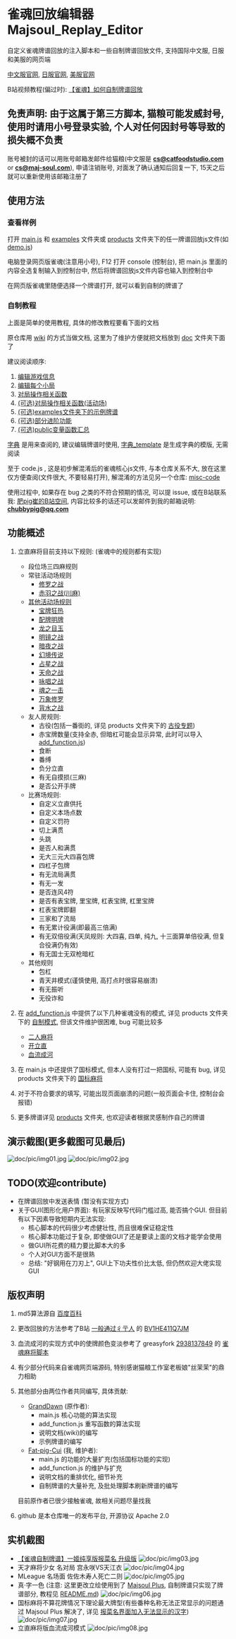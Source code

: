 # 雀魂回放编辑器Majsoul_Replay_Editor

自定义雀魂牌谱回放的注入脚本和一些自制牌谱回放文件, 支持国际中文服, 日服和美服的网页端

[中文服官网](https://www.maj-soul.com), [日服官网](https://mahjongsoul.com), [美服官网](https://mahjongsoul.yo-star.com)

B站视频教程(偏过时): [【雀魂】如何自制牌谱回放](https://www.bilibili.com/video/BV1tJ6xY4E16)

## 免责声明: 由于这属于第三方脚本, 猫粮可能发威封号, 使用时请用小号登录实验, 个人对任何因封号等导致的损失概不负责

账号被封的话可以用账号邮箱发邮件给猫粮(中文服是 **cs@catfoodstudio.com** or **cs@maj-soul.com**), 申请注销账号,
对面发了确认通知后回复一下, 15天之后就可以重新使用该邮箱注册了

## 使用方法

### 查看样例

打开 [main.js](main.js) 和 [examples](examples) 文件夹或 [products](products)
文件夹下的任一牌谱回放js文件(如 [demo.js](examples/demo.js))

电脑登录网页版雀魂(注意用小号), F12 打开 console (控制台), 把 main.js 里面的内容全选复制输入到控制台中,
然后将牌谱回放js文件内容也输入到控制台中

在网页版雀魂里随便选择一个牌谱打开, 就可以看到自制的牌谱了

### 自制教程

上面是简单的使用教程, 具体的修改教程要看下面的文档

原仓库用 [wiki](https://github.com/GrandDawn/majsoul-replay-editor/wiki) 的方式当做文档,
这里为了维护方便就把文档放到 [doc](doc) 文件夹下面了

建议阅读顺序:

1. [编辑游戏信息](doc/1_编辑游戏信息.md)
2. [编辑每个小局](doc/2_编辑每个小局.md)
3. [对局操作相关函数](doc/3_对局操作相关函数.md)
4. [(可选)对局操作相关函数(活动场)](doc/4_对局操作相关函数（活动场）.md)
5. [(可选)examples文件夹下的示例牌谱](doc/5_examples文件夹下的示例牌谱.md)
6. [(可选)部分进阶功能](doc/6_部分进阶功能.md)
7. [(可选)public变量函数汇总](doc/7_public变量函数汇总.md)

[字典](doc/0_字典.md) 是用来查阅的, 建议编辑牌谱时使用, [字典_template](doc/字典_template.md) 是生成字典的模版, 无需阅读

至于 code.js , 这是初步解混淆后的雀魂核心js文件, 与本仓库关系不大, 放在这里仅方便查阅(文件很大, 不要轻易打开),
解混淆的方法见另一个仓库: [misc-code](https://github.com/Fat-pig-Cui/misc-code)

使用过程中, 如果存在 bug 之类的不符合预期的情况, 可以提 issue,
或在B站联系我: [肥pig崔的B站空间](https://space.bilibili.com/372365985),
内容比较多的话还可以发邮件到我的邮箱说明: **chubbypig@qq.com**

## 功能概述

1. 立直麻将目前支持以下规则: (雀魂中的规则都有实现)
    - 段位场三四麻规则
    - 常驻活动场规则
        - [修罗之战](products/4P/修罗之战相关)
        - [赤羽之战(川麻)](products/4P/赤羽之战相关)
    - [其他活动场规则](products/其他活动场特殊规则)
        - [宝牌狂热](products/其他活动场特殊规则/宝牌狂热)
        - [配牌明牌](products/其他活动场特殊规则/配牌明牌)
        - [龙之目玉](products/其他活动场特殊规则/龙之目玉)
        - [明镜之战](products/其他活动场特殊规则/明镜之战)
        - [暗夜之战](products/其他活动场特殊规则/暗夜之战)
        - [幻境传说](products/其他活动场特殊规则/幻境传说)
        - [占星之战](products/其他活动场特殊规则/占星之战)
        - [天命之战](products/其他活动场特殊规则/天命之战)
        - [咏唱之战](products/其他活动场特殊规则/咏唱之战)
        - [魂之一击](products/其他活动场特殊规则/魂之一击)
        - [万象修罗](products/其他活动场特殊规则/万象修罗)
        - [背水之战](products/其他活动场特殊规则/背水之战)
    - 友人房规则:
        - 古役(包括一番街的, 详见 products 文件夹下的 [古役专题](products/古役专题))
        - 赤宝牌数量(支持全赤, 但暗杠可能会显示异常, 此时可以导入 [add_function.js](add_function.js))
        - 食断
        - 番缚
        - 负分立直
        - 有无自摸损(三麻)
        - 是否公开手牌
    - 比赛场规则:
        - 自定义立直供托
        - 自定义本场点数
        - 自定义罚符
        - 切上满贯
        - 头跳
        - 是否人和满贯
        - 无大三元大四喜包牌
        - 四杠子包牌
        - 有无流局满贯
        - 有无一发
        - 是否连风4符
        - 是否有表宝牌, 里宝牌, 杠表宝牌, 杠里宝牌
        - 杠表宝牌即翻
        - 三家和了流局
        - 有无累计役满(即最高三倍满)
        - 有无双倍役满(天凤规则: 大四喜, 四单, 纯九, 十三面算单倍役满, 但复合役满仍有效)
        - 有无国士无双枪暗杠
    - 其他规则
        - 包杠
        - 青天井模式(谨慎使用, 高打点时很容易崩溃)
        - 有无振听
        - 无役诈和

2. 在 [add_function.js](add_function.js) 中提供了以下几种雀魂没有的模式, 详见 products
   文件夹下的 [自制模式](products/自制模式), 但该文件维护很困难, bug 可能比较多
    - [二人麻将](products/自制模式/二人麻将)
    - [开立直](products/自制模式/开立直)
    - [血流成河](products/自制模式/血流成河)

3. 在 main.js 中还提供了国标模式, 但本人没有打过一把国标, 可能有 bug, 详见 products
   文件夹下的 [国标麻将](products/国标麻将)

4. 对于不符合要求的填写, 可能出现页面崩溃的问题(一般页面会卡住, 控制台会报错)

5. 更多牌谱详见 [products](products) 文件夹, 也欢迎读者根据灵感制作自己的牌谱

## 演示截图(更多截图可见最后)

![doc/pic/img01.jpg](doc/pic/img01.jpg)
![doc/pic/img02.jpg](doc/pic/img02.jpg)

## TODO(欢迎contribute)

- 在牌谱回放中发送表情 (暂没有实现方式)
- 关于GUI(图形化用户界面): 有玩家反映写代码门槛过高, 能否搞个GUI. 但目前有以下因素导致短期内无法实现:
    - 核心脚本的代码很少考虑健壮性, 而且很难保证稳定性
    - 核心脚本功能过于复杂, 即使做GUI了还是要读上面的文档才能学会使用
    - 做GUI所花费的精力要比脚本大的多
    - 个人对GUI方面不是很熟
    - 总结: "好钢用在刀刃上", GUI上下功夫性价比太低, 但仍然欢迎大佬实现GUI

## 版权声明

1. md5算法源自 [百度百科](https://baike.baidu.com/item/MD5)

2. 更改回放的方法参考了B站 [一般通过彳亍人](https://space.bilibili.com/23019265)
   的 [BV1HE411Q7JM](https://www.bilibili.com/video/BV1HE411Q7JM)

3. 血流成河的实现方式中的使牌颜色变淡参考了
   greasyfork [2938137849](https://greasyfork.org/zh-CN/users/749724-2938137849)
   的 [雀魂麻将脚本](https://greasyfork.org/zh-CN/scripts/423689-%E9%9B%80%E9%AD%82%E9%BA%BB%E5%B0%86%E8%84%9A%E6%9C%AC)

4. 有少部分代码来自雀魂网页端源码, 特别感谢猫粮工作室老板娘"丝茉茉"的鼎力相助

5. 其他部分由两位作者共同编写, 具体贡献:
    - [GrandDawn](https://github.com/GrandDawn) (原作者):
        - main.js 核心功能的算法实现
        - add_function.js 重写函数的算法实现
        - 说明文档(wiki)的编写
        - 示例牌谱的编写
    - [Fat-pig-Cui](https://github.com/Fat-pig-Cui) (我, 维护者):
        - main.js 的功能的大量扩充(包括国标功能的实现)
        - add_function.js 的维护与扩充
        - 说明文档的重排优化, 细节补充
        - 自制牌谱的大量补充, 及批处理脚本刷新牌谱的编写

   目前原作者已很少接触雀魂, 故相关问题尽量找我

6. github 是本仓库唯一的发布平台, 开源协议 Apache 2.0

## 实机截图

- [【雀魂自制牌谱】一姬纯享版报菜名 升级版](https://www.bilibili.com/video/BV1w96LYWEzR)
  ![doc/pic/img03.jpg](doc/pic/img03.jpg)
- 天才麻将少女 名对局 宫永咲VS天江衣
  ![doc/pic/img04.jpg](doc/pic/img04.jpg)
- MLeague 名场面 佐佐木寿人死亡二则
  ![doc/pic/img05.jpg](doc/pic/img05.jpg)
- 真·字一色 (注意: 这里更改立绘使用到了 [Majsoul Plus](https://github.com/MajsoulPlus/majsoul-plus), 自制牌谱只实现了牌谱部分,
  教程见 [README.md](using_MJSP/README.md))
  ![doc/pic/img06.jpg](doc/pic/img06.jpg)
- 国标麻将不算花牌情况下理论最大牌型(有些番种名称无法正常显示的问题通过 Majsoul Plus 解决了,
  详见 [报菜名界面加入无法显示的汉字](using_MJSP/报菜名界面加入无法显示的汉字.md))
  ![doc/pic/img07.jpg](doc/pic/img07.jpg)
- 立直麻将版血流成河模式
  ![doc/pic/img08.jpg](doc/pic/img08.jpg)
